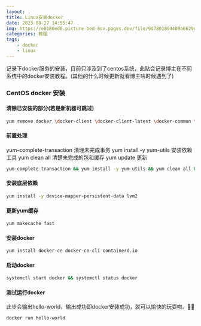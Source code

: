 ```yaml
---
layout: .
title: Linux安装docker
date: 2023-08-27 14:55:47
img: https://e0180ed0.picture-bed-8ov.pages.dev/file/9d7801894409a6629d28d.png
categories: 教程
tags: 
    - docker
    - linux
---
```


记录下docker服务的安装，目前只涉及到了centos系统，此贴会记录博主在不同系统中的docker安装教程。(其他的什么时候更新就看博主啥时候遇到了)

### CentOS docker 安装

#### 清除已安装的部分(若是新机器可跳过)

```bash
yum remove docker \docker-client \docker-client-latest \docker-common \docker-latest \docker-latest-logrotate \docker-logrotate \docker-engine
```

#### 前置处理

yum-complete-transaction    清理未完成事务
yum install -y yum-utils    安装依赖工具
yum clean all               清楚未完成的包和缓存
yum  update                 更新

```bash
yum-complete-transaction && yum install -y yum-utils && yum clean all && yum-complete-transaction && yum update
```

#### 安装底层依赖

```bash
yum install -y device-mapper-persistent-data lvm2
```

#### 更新yum缓存
```bash
yum makecache fast
```

#### 安装docker
```bash
yum install docker-ce docker-ce-cli containerd.io
```

#### 启动docker
```bash
systemctl start docker && systemctl status docker
```

#### 测试运行docker

此步会输出hello-world，输出成功即docker安装成功，就可以愉快的玩耍啦。🎉🎉

```bash
docker run hello-world
```